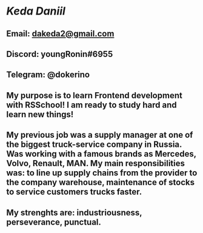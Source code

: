 # *Keda Daniil*

## Email: dakeda2@gmail.com
## Discord: youngRonin#6955
## Telegram: @dokerino

## My purpose is to learn Frontend development with RSSchool! I am ready to study hard and learn new things! 
## My previous job was a supply manager at one of the biggest truck-service company in Russia. Was working with a famous brands as Mercedes, Volvo, Renault, MAN. My main responsibilities was: to line up supply chains from the provider to the company warehouse, maintenance of stocks to service customers trucks faster.
## My strenghts are: industriousness, perseverance, punctual.